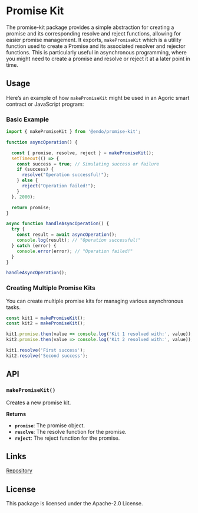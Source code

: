 # Promise Kit

The promise-kit package provides a simple abstraction for creating a promise and its corresponding resolve and reject functions, allowing for easier promise management. It exports, `makePromiseKit` which is a utility function used to create a Promise and its associated resolver and rejector functions. This is particularly useful in asynchronous programming, where you might need to create a promise and resolve or reject it at a later point in time.

## Usage

Here’s an example of how `makePromiseKit` might be used in an Agoric smart contract or JavaScript program:

### Basic Example

```javascript
import { makePromiseKit } from '@endo/promise-kit';

function asyncOperation() {

  const { promise, resolve, reject } = makePromiseKit();
  setTimeout(() => {
    const success = true; // Simulating success or failure
    if (success) {
      resolve("Operation successful!");
    } else {
      reject("Operation failed!");
    }
  }, 2000); 

  return promise;
}

async function handleAsyncOperation() {
  try {
    const result = await asyncOperation();
    console.log(result); // "Operation successful!"
  } catch (error) {
    console.error(error); // "Operation failed!"
  }
}

handleAsyncOperation();
```

### Creating Multiple Promise Kits

You can create multiple promise kits for managing various asynchronous tasks.

```javascript
const kit1 = makePromiseKit();
const kit2 = makePromiseKit();

kit1.promise.then(value => console.log('Kit 1 resolved with:', value));
kit2.promise.then(value => console.log('Kit 2 resolved with:', value));

kit1.resolve('First success');
kit2.resolve('Second success');

```

## API

### `makePromiseKit()`
Creates a new promise kit.

**Returns**
- **`promise`**: The promise object.
- **`resolve`**: The resolve function for the promise.
- **`reject`**: The reject function for the promise.

## Links
[Repository](https://github.com/endojs/endo/tree/master/packages/promise-kit)

## License
This package is licensed under the Apache-2.0 License.